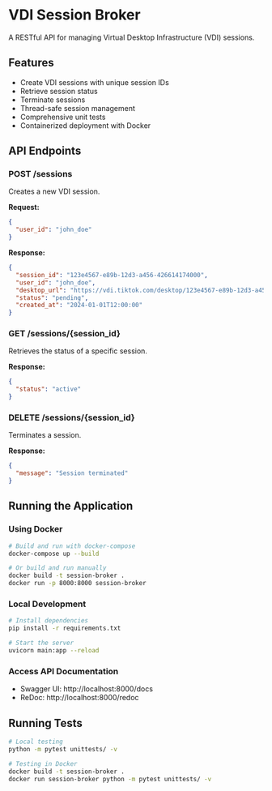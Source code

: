 # VDI Session Broker

A RESTful API for managing Virtual Desktop Infrastructure (VDI) sessions.

## Features

- Create VDI sessions with unique session IDs
- Retrieve session status
- Terminate sessions
- Thread-safe session management
- Comprehensive unit tests
- Containerized deployment with Docker


## API Endpoints

### POST /sessions
Creates a new VDI session.

**Request:**
```json
{
  "user_id": "john_doe"
}
```

**Response:**
```json
{
  "session_id": "123e4567-e89b-12d3-a456-426614174000",
  "user_id": "john_doe",
  "desktop_url": "https://vdi.tiktok.com/desktop/123e4567-e89b-12d3-a456-426614174000",
  "status": "pending",
  "created_at": "2024-01-01T12:00:00"
}
```

### GET /sessions/{session_id}
Retrieves the status of a specific session.

**Response:**
```json
{
  "status": "active"
}
```

### DELETE /sessions/{session_id}
Terminates a session.

**Response:**
```json
{
  "message": "Session terminated"
}
```

## Running the Application

### Using Docker

```bash
# Build and run with docker-compose
docker-compose up --build

# Or build and run manually
docker build -t session-broker .
docker run -p 8000:8000 session-broker
```

### Local Development

```bash
# Install dependencies
pip install -r requirements.txt

# Start the server
uvicorn main:app --reload
```

### Access API Documentation
- Swagger UI: http://localhost:8000/docs
- ReDoc: http://localhost:8000/redoc

## Running Tests

```bash
# Local testing
python -m pytest unittests/ -v

# Testing in Docker
docker build -t session-broker .
docker run session-broker python -m pytest unittests/ -v
```


